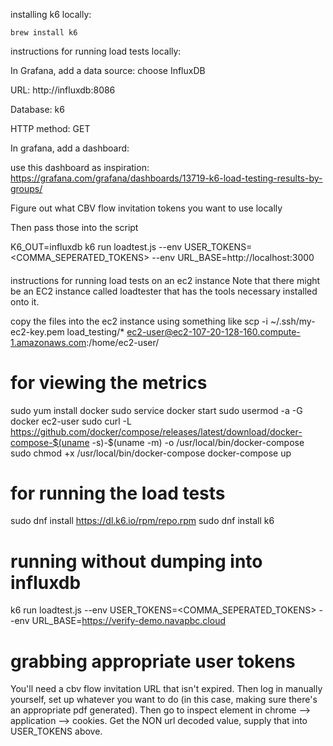 installing k6 locally:

```
brew install k6
```

instructions for running load tests locally:

In Grafana, add a data source: choose InfluxDB

URL: http://influxdb:8086

Database: k6

HTTP method: GET

In grafana, add a dashboard:

use this dashboard as inspiration:
https://grafana.com/grafana/dashboards/13719-k6-load-testing-results-by-groups/



Figure out what CBV flow invitation tokens you want to use locally

Then pass those into the script

K6_OUT=influxdb k6 run loadtest.js --env USER_TOKENS=<COMMA_SEPERATED_TOKENS> --env URL_BASE=http://localhost:3000


####

instructions for running load tests on an ec2 instance
Note that there might be an EC2 instance called loadtester that has the tools necessary installed onto it.

copy the files into the ec2 instance using something like
scp -i ~/.ssh/my-ec2-key.pem load_testing/* ec2-user@ec2-107-20-128-160.compute-1.amazonaws.com:/home/ec2-user/


# for viewing the metrics
sudo yum install docker
sudo service docker start
sudo usermod -a -G docker ec2-user
sudo curl -L https://github.com/docker/compose/releases/latest/download/docker-compose-$(uname -s)-$(uname -m) -o /usr/local/bin/docker-compose
sudo chmod +x /usr/local/bin/docker-compose
docker-compose up

# for running the load tests
sudo dnf install https://dl.k6.io/rpm/repo.rpm
sudo dnf install k6

# running without dumping into influxdb
k6 run loadtest.js --env USER_TOKENS=<COMMA_SEPERATED_TOKENS> --env URL_BASE=https://verify-demo.navapbc.cloud

# grabbing appropriate user tokens
You'll need a cbv flow invitation URL that isn't expired. Then log in manually yourself, set up whatever you want to do (in this case, making sure there's an appropriate pdf generated). Then go to inspect element in chrome --> application --> cookies. Get the NON url decoded value, supply that into USER_TOKENS above.
